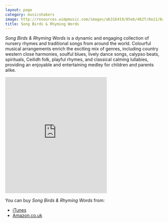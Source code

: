 ```yaml
---
layout: page
category: musicshakers
image: http://resources.wimpmusic.com/images/ab316419/05eb/462f/8a11/6d43416e4e90/1280x1280.jpg
title: Song Birds & Rhyming Words
---
```


*Song Birds & Rhyming Words* is a dynamic and engaging collection of nursery rhymes and traditional songs from around the world. Colourful musical arrangements enrich the exciting mix of genres, including country western close harmonies, soulful blues, lively dance songs, calypso beats, spirituals, Ceilidh folk, playful rhymes, and classical calming lullabies, providing an enjoyable and entertaining medley for children and parents alike.

<iframe src="https://widgets.itunes.apple.com/widget.html?c=gb&brc=FFFFFF&blc=FFFFFF&trc=FFFFFF&tlc=FFFFFF&d=&t=&m=music&e=album&w=325&h=370&ids=420573626&wt=discovery&partnerId=&affiliate_id=&at=&ct=" frameborder="0" style="overflow-x:hidden;overflow-y:hidden;width:325px;height: 370px;border:0px"></iframe>

You can buy *Song Birds & Rhyming Words* from:

- [iTunes](https://itunes.apple.com/gb/album/song-birds-rhyming-words/id420573626)
- [Amazon.co.uk](http://www.amazon.co.uk/Song-Birds-Rhyming-Words/dp/B005FG24NK)
